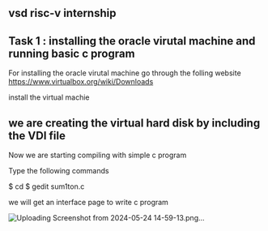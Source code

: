 vsd risc-v internship
-

Task 1 : installing the oracle virutal machine and running basic c program 
-
For installing the oracle virutal machine go through the folling website 
https://www.virtualbox.org/wiki/Downloads

install the virtual machie

 we are creating the virtual hard disk by including the VDI  file
 -
 
Now we are starting compiling with simple c program

Type the following commands

$ cd
$ gedit sum1ton.c

we will get an interface page to write c program

![Uploading Screenshot from 2024-05-24 14-59-13.png…]()

